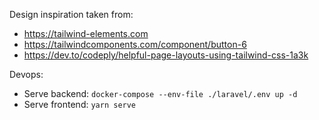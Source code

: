Design inspiration taken from:  
- https://tailwind-elements.com
- https://tailwindcomponents.com/component/button-6
- https://dev.to/codeply/helpful-page-layouts-using-tailwind-css-1a3k

Devops:
- Serve backend: `docker-compose --env-file ./laravel/.env up -d`
- Serve frontend: `yarn serve`